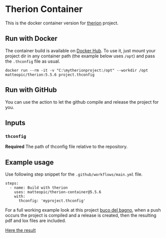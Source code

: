 Therion Container
=================

This is the docker container version for [therion](https://github.com/therion/therion) project.

Run with Docker
---------------

The container build is available on [Docker Hub](https://hub.docker.com/repository/docker/matteopic/therion).
To use it, just mount your project dir in any container path (the example below uses `/opt`) and pass the `.thconfig` file as usual.

	docker run --rm -it -v "C:\mytherionproject:/opt" --workdir /opt matteopic/therion:5.5.6 project.thconfig

Run with GitHub
---------------

You can use the action to let the github compile and release the project for you.

## Inputs

### `thconfig`

**Required** The path of thconfig file relative to the repository.

## Example usage

Use following step snippet for the `.github/workflows/main.yml` file.

    steps:
      - name: Build with therion
        uses: matteopic/therion-container@5.5.6
        with:
          thconfig: 'myproject.thconfig'

For a full working example look at this project  [buco del bagno](https://github.com/matteopic/buco-del-bagno/blob/master/.github/workflows/main.yml),
when a push occurs the project is compiled and a release is created, then the resulting pdf and lox files are included.

[Here the result](https://github.com/matteopic/buco-del-bagno/releases/tag/1.0.0)
